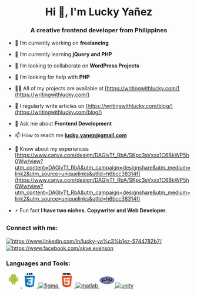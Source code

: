 <h1 align="center">Hi 👋, I'm Lucky Yañez</h1>
<h3 align="center">A creative frontend developer from Philippines</h3>

- 🔭 I’m currently working on **freelancing**

- 🌱 I’m currently learning **jQuery and PHP**

- 👯 I’m looking to collaborate on **WordPress Projects**

- 🤝 I’m looking for help with **PHP**

- 👨‍💻 All of my projects are available at [https://writingwithlucky.com/](https://writingwithlucky.com/)

- 📝 I regularly write articles on [https://writingwithlucky.com/blog/](https://writingwithlucky.com/blog/)

- 💬 Ask me about **Frontend Development**

- 📫 How to reach me **lucky.yanez@gmail.com**

- 📄 Know about my experiences [https://www.canva.com/design/DAGlvTf_RbA/SKpc3sVxxx1C6BkWP5h0Ww/view?utm_content=DAGlvTf_RbA&utm_campaign=designshare&utm_medium=link2&utm_source=uniquelinks&utlId=h6bcc38314f](https://www.canva.com/design/DAGlvTf_RbA/SKpc3sVxxx1C6BkWP5h0Ww/view?utm_content=DAGlvTf_RbA&utm_campaign=designshare&utm_medium=link2&utm_source=uniquelinks&utlId=h6bcc38314f)

- ⚡ Fun fact **I have two niches. Copywriter and Web Developer.**

<h3 align="left">Connect with me:</h3>
<p align="left">
<a href="https://linkedin.com/in/https://www.linkedin.com/in/lucky-ya%c3%b1ez-5744782b7/" target="blank"><img align="center" src="https://raw.githubusercontent.com/rahuldkjain/github-profile-readme-generator/master/src/images/icons/Social/linked-in-alt.svg" alt="https://www.linkedin.com/in/lucky-ya%c3%b1ez-5744782b7/" height="30" width="40" /></a>
<a href="https://fb.com/https://www.facebook.com/skye.evenson" target="blank"><img align="center" src="https://raw.githubusercontent.com/rahuldkjain/github-profile-readme-generator/master/src/images/icons/Social/facebook.svg" alt="https://www.facebook.com/skye.evenson" height="30" width="40" /></a>
</p>

<h3 align="left">Languages and Tools:</h3>
<p align="left"> <a href="https://developer.android.com" target="_blank" rel="noreferrer"> <img src="https://raw.githubusercontent.com/devicons/devicon/master/icons/android/android-original-wordmark.svg" alt="android" width="40" height="40"/> </a> <a href="https://www.w3schools.com/css/" target="_blank" rel="noreferrer"> <img src="https://raw.githubusercontent.com/devicons/devicon/master/icons/css3/css3-original-wordmark.svg" alt="css3" width="40" height="40"/> </a> <a href="https://www.figma.com/" target="_blank" rel="noreferrer"> <img src="https://www.vectorlogo.zone/logos/figma/figma-icon.svg" alt="figma" width="40" height="40"/> </a> <a href="https://www.w3.org/html/" target="_blank" rel="noreferrer"> <img src="https://raw.githubusercontent.com/devicons/devicon/master/icons/html5/html5-original-wordmark.svg" alt="html5" width="40" height="40"/> </a> <a href="https://www.mathworks.com/" target="_blank" rel="noreferrer"> <img src="https://upload.wikimedia.org/wikipedia/commons/2/21/Matlab_Logo.png" alt="matlab" width="40" height="40"/> </a> <a href="https://www.php.net" target="_blank" rel="noreferrer"> <img src="https://raw.githubusercontent.com/devicons/devicon/master/icons/php/php-original.svg" alt="php" width="40" height="40"/> </a> <a href="https://unity.com/" target="_blank" rel="noreferrer"> <img src="https://www.vectorlogo.zone/logos/unity3d/unity3d-icon.svg" alt="unity" width="40" height="40"/> </a> </p>
